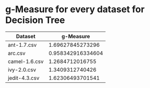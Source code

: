 # g-Measure for every dataset for Decision Tree

Dataset |  g-Measure
------- | -------
ant-1.7.csv | 1.69627845273296
arc.csv | 0.958342916334604
camel-1.6.csv | 1.2684712016755
ivy-2.0.csv | 1.3409312740426
jedit-4.3.csv | 1.62306493701541
